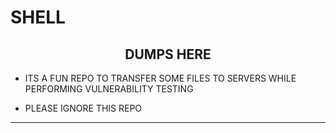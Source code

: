 # SHELL

## **<center>DUMPS HERE</center>**

- ITS A FUN REPO TO TRANSFER SOME FILES TO SERVERS WHILE PERFORMING VULNERABILITY TESTING

- PLEASE IGNORE THIS REPO
***